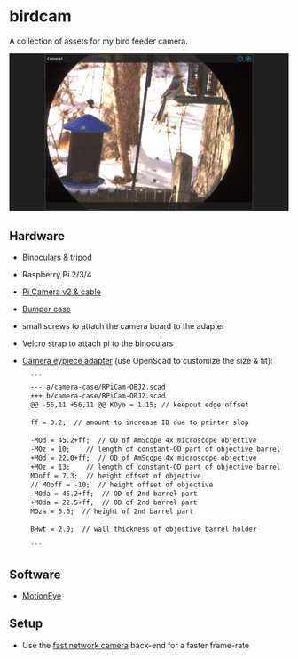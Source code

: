 # birdcam

A collection of assets for my bird feeder camera.

![Example](capture.png)

## Hardware
* Binoculars & tripod
* Raspberry Pi 2/3/4
* [Pi Camera v2 & cable][1] 
* [Bumper case][2] 
* small screws to attach the camera board to the adapter
* Velcro strap to attach pi to the binoculars
* [Camera eypiece adapter][3] (use OpenScad to customize the size & fit):

        ```
        --- a/camera-case/RPiCam-OBJ2.scad
        +++ b/camera-case/RPiCam-OBJ2.scad
        @@ -56,11 +56,11 @@ KOyo = 1.15; // keepout edge offset
        
        ff = 0.2;  // amount to increase ID due to printer slop
        
        -MOd = 45.2+ff;  // OD of AmScope 4x microscope objective
        -MOz = 10;    // length of constant-OD part of objective barrel
        +MOd = 22.0+ff;  // OD of AmScope 4x microscope objective
        +MOz = 13;    // length of constant-OD part of objective barrel
        MOoff = 7.3;  // height offset of objective
        // MOoff = -10;  // height offset of objective
        -MOda = 45.2+ff;  // OD of 2nd barrel part
        +MOda = 22.5+ff;  // OD of 2nd barrel part
        MOza = 5.0;  // height of 2nd barrel part
        
        BHwt = 2.0;  // wall thickness of objective barrel holder

        ```

## Software
* [MotionEye][4]

## Setup
* Use the [fast network camera][5] back-end for a faster frame-rate


[1]: https://www.raspberrypi.org/products/camera-module-v2/
[2]: https://www.thingiverse.com/thing:629886
[3]: https://www.thingiverse.com/thing:1565909
[4]: https://github.com/ccrisan/motioneyeos/wiki
[5]: https://github.com/ccrisan/motioneyeos/wiki/Fast-Network-Camera
